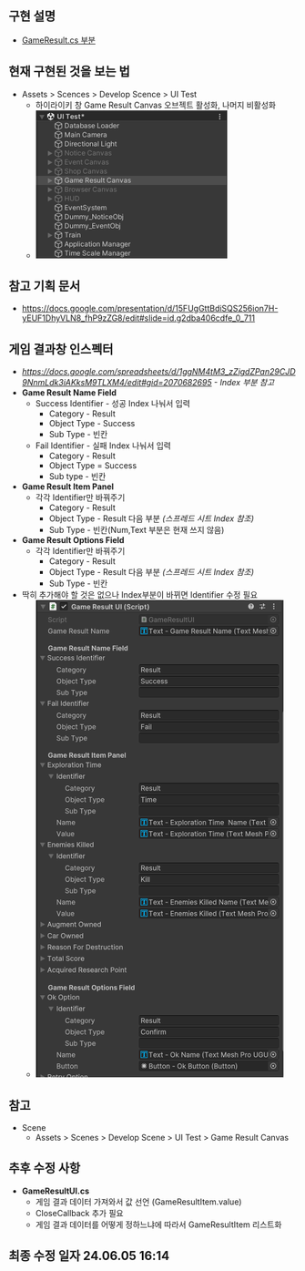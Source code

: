 ## 구현 설명
* [GameResult.cs 부분](./implement/GameResultUI)
## 현재 구현된 것을 보는 법
* Assets > Scences > Develop Scence > UI Test
	+ 하이라이키 창 Game Result Canvas 오브젝트 활성화, 나머지 비활성화
	+ ![이미지 참조](./image/GameResultCanvasImage.png)
## 참고 기획 문서
* https://docs.google.com/presentation/d/15FUgGttBdiSQS256ion7H-yEUF1DhyVLN8_fhP9zZG8/edit#slide=id.g2dba406cdfe_0_711
## 게임 결과창 인스펙터
* *https://docs.google.com/spreadsheets/d/1ggNM4tM3_zZigdZPan29CJD9NnmLdk3iAKksM9TLXM4/edit#gid=2070682695 - Index 부분 참고*
* **Game Result Name Field**
	+ Success Identifier - 성공 Index 나눠서 입력
		+ Category - Result
		+ Object Type - Success
		+ Sub Type - 빈칸
	+ Fail Identifier - 실패 Index 나눠서 입력
		+ Category - Result
		+ Object Type = Success
		+ Sub type - 빈칸
* **Game Result Item Panel**
	+ 각각 Identifier만 바꿔주기
		+ Category - Result
		+ Object Type - Result 다음 부분 *(스프레드 시트 Index 참조)*
		+ Sub Type - 빈칸(Num,Text 부분은 현재 쓰지 않음)
* **Game Result Options Field**
	+ 각각 Identifier만 바꿔주기
		+ Category - Result
		+ Object Type - Result 다음 부분 *(스프레드 시트 Index 참조)*
		+ Sub Type - 빈칸
* 딱히 추가해야 할 것은 없으나 Index부분이 바뀌면 Identifier 수정 필요
	+ ![이미지 참조](./image/GameResultFieldImage.png)
## 참고
* Scene
	+ Assets > Scenes > Develop Scene > UI Test > Game Result Canvas
## 추후 수정 사항
* **GameResultUI.cs**
	+ 게임 결과 데이터 가져와서 값 선언 (GameResultItem.value)
	+ CloseCallback 추가 필요
	+ 게임 결과 데이터를 어떻게 정하느냐에 따라서 GameResultItem 리스트화
## 최종 수정 일자 24.06.05 16:14